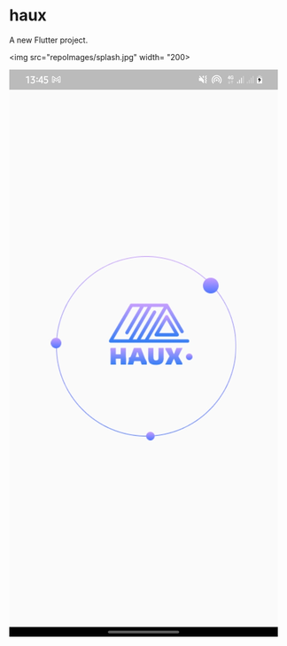 # haux

A new Flutter project.

<img src="repoImages/splash.jpg" width= "200> 

![Splash Screen ](repoImages/splash.jpg)
